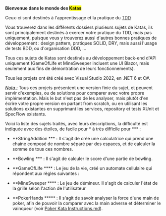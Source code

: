 **Bienvenue dans le monde des <mark>Katas </mark>**

Ceux-ci sont destinés à l'apprentissage et la pratique du <u>TDD</u>

Vous trouverez dans les différents dossiers plusieurs sujets de Katas, ils sont principalement destinés à exercer votre pratique du TDD, mais pas uniquement, puisque vous y trouverez aussi d'autres bonnes pratiques de développement : design pattern, pratiques SOLID, DRY, mais aussi l'usage de tests BDD, ou d'organisation DDD, ... 

Tous ces sujets de Katas sont destinés au développement back-end d'API uniquement (GameOfLife et MineSweeper incluent une UI Blazor, mais seulement aux fins de démontration de leurs fonctionnements). 

Tous les projets ont été créé avec Visual Studio 2022, en .NET 6 et C#.

<u>*Nota :*</u> Tous ces projets présentent une version finie du sujet, et peuvent servir d'exemples, ou de solutions pour comparer avec votre propre implémentation. Mais le but n'est pas de les analyser, mais plutôt d'en écrire votre propre version en partant from scratch, ou en utilisant les solutions existantes en supprimant les services, repository et tests XUnit et SpecFlow existants.

Voici la liste des sujets traités, avec leurs descriptions, la difficulté est indiquée avec des étoiles, de facile pour * à très difficile pour *** : 

- **StringAddition *** : Il s'agit de créé une calculatrice qui prend une chaine composé de nombre séparé par des espaces, et de calculer la somme de tous ces nombres.

- **Bowling *** : Il s'agit de calculer le score d'une partie de bowling.

- **GameOfLife **** : Le jeu de la vie, créé un automate cellulaire qui répondent aux règles suivantes :

- **MineSweeper **** : Le jeu de démineur. Il s'agit de calculer l'état de la grille selon l'action de l'utilisateur

- **PokerHands ***** : Il s'agit de savoir analyser la force d'une main de poker, afin de pouvoir la comparer avec la main adverse et déterminer le vainqueur (voir [Poker Kata Instructions.md]()). 
